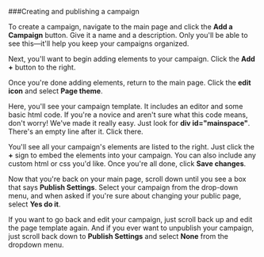 

###Creating and publishing a campaign

To create a campaign, navigate to the main page and click the **Add a Campaign** button. Give it a name and a description. Only you'll be able to see this—it'll help you keep your campaigns organized.

Next, you'll want to begin adding elements to your campaign. Click the **Add +** button to the right. 

Once you're done adding elements, return to the main page. Click the **edit icon**  <i class="icon icon-pencil"></i> and select **Page theme**.

Here, you'll see your campaign template. It includes an editor and some basic html code. If you're a novice and aren't sure what this code means, don't worry! We've made it really easy. Just look for **div id="mainspace"**. There's an empty line after it. Click there.

You'll see all your campaign's elements are listed to the right. Just click the **+** sign to embed the elements into your campaign. You can also include any custom html or css you'd like. Once you're all done, click **Save changes**.

Now that you're back on your main page, scroll down until you see a box that says **Publish Settings**. Select your campaign from the drop-down menu, and when asked if you're sure about changing your public page, select **Yes do it**.

If you want to go back and edit your campaign, just scroll back up and edit the page template again. And if you ever want to unpublish your campaign, just scroll back down to **Publish Settings** and select **None** from the dropdown menu.

